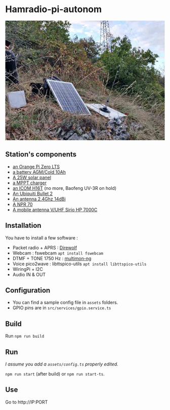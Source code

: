 # Hamradio-pi-autonom

![Station from the inside](assets/dashboard/assets/images/station-sol.jpg)

## Station's components
*   [an Orange Pi Zero LTS](http://www.orangepi.org/orangepizerolts/)
*   [a battery AGM/Cold 10Ah](https://www.all-batteries.fr/batterie-plomb/sonnenschein/a512-10s.html)
*   [A 25W solar panel](https://www.amazon.fr/gp/product/B07KG2TB6V)
*   [a MPPT charger](http://www.danjuliodesigns.com/products/makerpower.html)
*   [an ICOM H16T](http://www.rigpix.com/protrx/icom_ich16t.htm) (no more, Baofeng UV-3R on hold)
*   [An Ubiquiti Bullet 2](https://www.wifi-france.com/ubiquiti/bullet-2)
*   [An antenna 2.4Ghz 14dBi](https://www.amazon.fr/gp/product/B00N2NEUKS/ref=ppx_yo_dt_b_asin_image_o01_s00)
*   [A NPR 70](https://hackaday.io/project/164092-npr-new-packet-radio)
*   [A mobile antenna V/UHF Sirio HP 7000C](https://www.passion-radio.fr/mobile/hp7000c-540.html)

## Installation
You have to install a few software :
* Packet radio + APRS : [Direwolf](https://github.com/wb2osz/direwolf)
* Webcam : fswebcam `apt install fswebcam`
* DTMF + TONE 1750 Hz : [multimon-ng](https://github.com/valentintintin/multimon-ng)
* Voice pico2wave : libttspico-utils `apt install libttspico-utils`
* WiringPi + I2C
* Audio IN & OUT

## Configuration
 * You can find a sample config file in `assets` folders.
 * GPIO pins are in `src/services/gpio.service.ts`

## Build
Run `npm run build`

## Run
*I assume you add a `assets/config.ts` properly edited.*

`npm run start` (after build) or `npm run start-ts`.

## Use
Go to http://IP:PORT
